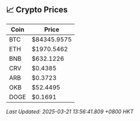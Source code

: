 ## 📈 Crypto Prices

| Coin | Price |
| ---- | ----- |
| BTC | $84345.9575 |
| ETH | $1970.5462 |
| BNB | $632.1226 |
| CRV | $0.4385 |
| ARB | $0.3723 |
| OKB | $52.4495 |
| DOGE | $0.1691 |

_Last Updated: 2025-03-21 13:56:41.809 +0800 HKT_